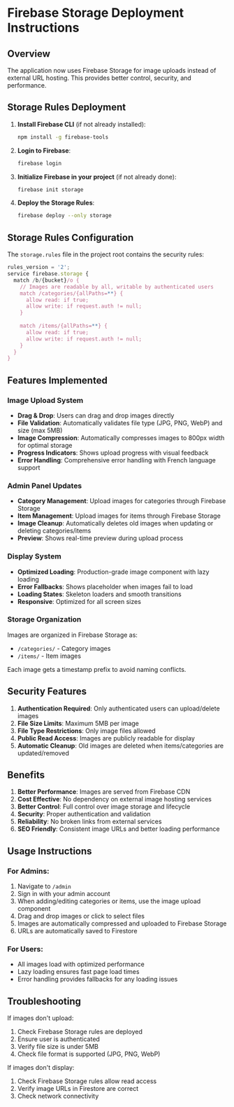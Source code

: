 # Firebase Storage Deployment Instructions

## Overview
The application now uses Firebase Storage for image uploads instead of external URL hosting. This provides better control, security, and performance.

## Storage Rules Deployment

1. **Install Firebase CLI** (if not already installed):
   ```bash
   npm install -g firebase-tools
   ```

2. **Login to Firebase**:
   ```bash
   firebase login
   ```

3. **Initialize Firebase in your project** (if not already done):
   ```bash
   firebase init storage
   ```

4. **Deploy the Storage Rules**:
   ```bash
   firebase deploy --only storage
   ```

## Storage Rules Configuration

The `storage.rules` file in the project root contains the security rules:

```javascript
rules_version = '2';
service firebase.storage {
  match /b/{bucket}/o {
    // Images are readable by all, writable by authenticated users
    match /categories/{allPaths=**} {
      allow read: if true;
      allow write: if request.auth != null;
    }
    
    match /items/{allPaths=**} {
      allow read: if true;
      allow write: if request.auth != null;
    }
  }
}
```

## Features Implemented

### Image Upload System
- **Drag & Drop**: Users can drag and drop images directly
- **File Validation**: Automatically validates file type (JPG, PNG, WebP) and size (max 5MB)
- **Image Compression**: Automatically compresses images to 800px width for optimal storage
- **Progress Indicators**: Shows upload progress with visual feedback
- **Error Handling**: Comprehensive error handling with French language support

### Admin Panel Updates
- **Category Management**: Upload images for categories through Firebase Storage
- **Item Management**: Upload images for items through Firebase Storage
- **Image Cleanup**: Automatically deletes old images when updating or deleting categories/items
- **Preview**: Shows real-time preview during upload process

### Display System
- **Optimized Loading**: Production-grade image component with lazy loading
- **Error Fallbacks**: Shows placeholder when images fail to load
- **Loading States**: Skeleton loaders and smooth transitions
- **Responsive**: Optimized for all screen sizes

### Storage Organization
Images are organized in Firebase Storage as:
- `/categories/` - Category images
- `/items/` - Item images

Each image gets a timestamp prefix to avoid naming conflicts.

## Security Features

1. **Authentication Required**: Only authenticated users can upload/delete images
2. **File Size Limits**: Maximum 5MB per image
3. **File Type Restrictions**: Only image files allowed
4. **Public Read Access**: Images are publicly readable for display
5. **Automatic Cleanup**: Old images are deleted when items/categories are updated/removed

## Benefits

1. **Better Performance**: Images are served from Firebase CDN
2. **Cost Effective**: No dependency on external image hosting services
3. **Better Control**: Full control over image storage and lifecycle
4. **Security**: Proper authentication and validation
5. **Reliability**: No broken links from external services
6. **SEO Friendly**: Consistent image URLs and better loading performance

## Usage Instructions

### For Admins:
1. Navigate to `/admin` 
2. Sign in with your admin account
3. When adding/editing categories or items, use the image upload component
4. Drag and drop images or click to select files
5. Images are automatically compressed and uploaded to Firebase Storage
6. URLs are automatically saved to Firestore

### For Users:
- All images load with optimized performance
- Lazy loading ensures fast page load times
- Error handling provides fallbacks for any loading issues

## Troubleshooting

If images don't upload:
1. Check Firebase Storage rules are deployed
2. Ensure user is authenticated
3. Verify file size is under 5MB
4. Check file format is supported (JPG, PNG, WebP)

If images don't display:
1. Check Firebase Storage rules allow read access
2. Verify image URLs in Firestore are correct
3. Check network connectivity